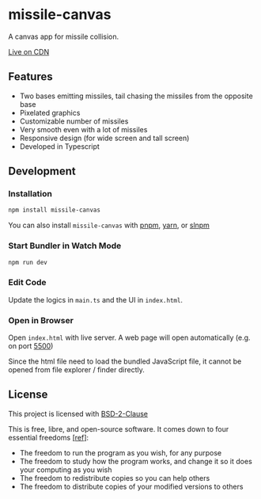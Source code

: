 # missile-canvas

A canvas app for missile collision.

[Live on CDN](https://missile-canvas.surge.sh)

## Features

- Two bases emitting missiles, tail chasing the missiles from the opposite base
- Pixelated graphics
- Customizable number of missiles
- Very smooth even with a lot of missiles
- Responsive design (for wide screen and tall screen)
- Developed in Typescript

## Development

### Installation

```bash
npm install missile-canvas
```

You can also install `missile-canvas` with [pnpm](https://pnpm.io/), [yarn](https://yarnpkg.com/), or [slnpm](https://github.com/beenotung/slnpm)

### Start Bundler in Watch Mode

```bash
npm run dev
```

### Edit Code

Update the logics in `main.ts` and the UI in `index.html`.

### Open in Browser

Open `index.html` with live server. A web page will open automatically (e.g. on port [5500](http://127.0.0.1:5500/index.html))

Since the html file need to load the bundled JavaScript file, it cannot be opened from file explorer / finder directly.

## License

This project is licensed with [BSD-2-Clause](./LICENSE)

This is free, libre, and open-source software. It comes down to four essential freedoms [[ref]](https://seirdy.one/2021/01/27/whatsapp-and-the-domestication-of-users.html#fnref:2):

- The freedom to run the program as you wish, for any purpose
- The freedom to study how the program works, and change it so it does your computing as you wish
- The freedom to redistribute copies so you can help others
- The freedom to distribute copies of your modified versions to others
